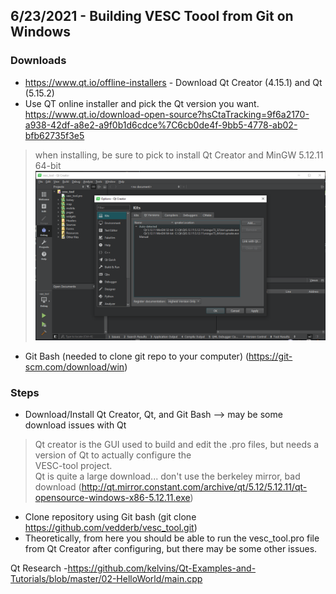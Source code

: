 ## 6/23/2021 - Building VESC Toool from Git on Windows

### Downloads
- https://www.qt.io/offline-installers - Download Qt Creator (4.15.1) and Qt (5.15.2)
- Use QT online installer and pick the Qt version you want. https://www.qt.io/download-open-source?hsCtaTracking=9f6a2170-a938-42df-a8e2-a9f0b1d6cdce%7C6cb0de4f-9bb5-4778-ab02-bfb62735f3e5
> when installing, be sure to pick to install Qt Creator and MinGW 5.12.11 64-bit  
> ![alt text](https://github.com/Cedar8344/VESC_2021/blob/main/image/4.PNG?raw=true)
- Git Bash (needed to clone git repo to your computer) (https://git-scm.com/download/win)

### Steps
- Download/Install Qt Creator, Qt, and Git Bash --> may be some download issues with Qt
> Qt creator is the GUI used to build and edit the .pro files, but needs a version of Qt to actually configure the  
VESC-tool project.  
Qt is quite a large download...  don't use the berkeley mirror, bad download (http://qt.mirror.constant.com/archive/qt/5.12/5.12.11/qt-opensource-windows-x86-5.12.11.exe)
- Clone repository using Git bash  (git clone https://github.com/vedderb/vesc_tool.git)
- Theoretically, from here you should be able to run the vesc_tool.pro file from Qt Creator after configuring, but there may be some other issues.  


Qt Research
-https://github.com/kelvins/Qt-Examples-and-Tutorials/blob/master/02-HelloWorld/main.cpp
